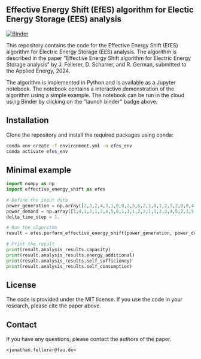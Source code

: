 ## Effective Energy Shift (EfES) algorithm for Electic Energy Storage (EES) analysis

[![Binder](https://mybinder.org/badge_logo.svg)](https://mybinder.org/v2/gh/AirborneKiwi/effective_energy_shift.git/HEAD?labpath=demo_notebook.ipynb)

This repository contains the code for the Effective Energy Shift (EfES) algorithm for Electric Energy Storage (EES) analysis. The algorithm is described in the paper "Effective Energy Shift algorithm for Electric Energy Storage analysis" by J. Fellerer, D. Scharrer, and R. German, submitted to the Applied Energy, 2024.

The algorithm is implemented in Python and is available as a Jupyter notebook. The notebook contains a interactive demonstration of the algorithm using a simple example. The notebook can be run in the cloud using Binder by clicking on the "launch binder" badge above.

## Installation

Clone the repository and install the required packages using conda:

```bash
conda env create -f environment.yml -n efes_env
conda activate efes_env
```

## Minimal example

```python
import numpy as np
import effective_energy_shift as efes

# Define the input data
power_generation = np.array([2,3,2,4,3,1,0,0,2,5,6,2,1,0,1,2,3,2,0,0,4,4,4,2])
power_demand = np.array([1,4,1,2,1,2,4,5,0,1,3,1,2,2,1,1,2,3,4,5,2,1,5,1])
delta_time_step = 1.

# Run the algorithm
result = efes.perform_effective_energy_shift(power_generation, power_demand, delta_time_step)

# Print the result
print(result.analysis_results.capacity)
print(result.analysis_results.energy_additional)
print(result.analysis_results.self_sufficiency)
print(result.analysis_results.self_consumption)
```

## License

The code is provided under the MIT license. If you use the code in your research, please cite the paper above.

## Contact

If you have any questions, please contact the authors of the paper.
```
<jonathan.fellerer@fau.de>
```
